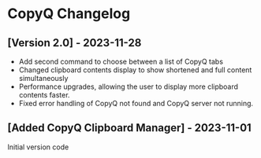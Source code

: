 # CopyQ Changelog

## [Version 2.0] - 2023-11-28

- Add second command to choose between a list of CopyQ tabs
- Changed clipboard contents display to show shortened and full content simultaneously
- Performance upgrades, allowing the user to display more clipboard contents faster.
- Fixed error handling of CopyQ not found and CopyQ server not running.

## [Added CopyQ Clipboard Manager] - 2023-11-01

Initial version code